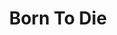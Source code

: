---
title: Born To Die
slug: born-to-die
artist: Lana Del Rey
youtube: Bag1gUxuU0g
position: 177
---